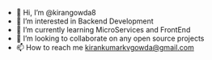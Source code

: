 - 👋 Hi, I’m @kirangowda8
- 👀 I’m interested in Backend Development
- 🌱 I’m currently learning MicroServices and FrontEnd
- 💞️ I’m looking to collaborate on any open source projects
- 📫 How to reach me kirankumarkvgowda@gmail.com

<!---
kirangowda8/kirangowda8 is a ✨ special ✨ repository because its `README.md` (this file) appears on your GitHub profile.
You can click the Preview link to take a look at your changes.
--->
